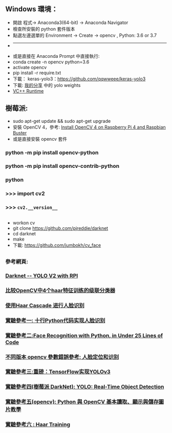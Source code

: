 ## Windows 環境：
* 開啟 程式-> Anaconda3(64-bit) -> Anaconda Navigator
* 檢查所安裝的 python 套件版本
* 點選左邊選單的 Environment -> Create -> opencv , Python: 3.6 or 3.7
* ------------------------------------------------------------------
* 或是直接在 Anaconda Prompt 中直接執行:
*    conda create -n opencv python=3.6
*    activate opencv
*    pip install -r require.txt
*    下載： keras-yolo3：https://github.com/qqwweee/keras-yolo3
*    下載: [我的分享](https://drive.google.com/open?id=1OlIaqN1n-0bPlIBKpTOdNsvkRCXg63XN) 中的 yolo weights
* [VC++ Runtime](https://visualstudio.microsoft.com/zh-hant/downloads/)
## 樹莓派:
*   sudo apt-get update && sudo apt-get upgrade
*   安裝 OpenCV 4，參考: [Install OpenCV 4 on Raspberry Pi 4 and Raspbian Buster](https://www.pyimagesearch.com/2019/09/16/install-opencv-4-on-raspberry-pi-4-and-raspbian-buster/)
*   或是直接安裝 opencv 套件
### python -m pip install opencv-python
### python -m pip install opencv-contrib-python
### python 
### >>> import cv2
### >>> `cv2.__version__`
##
*   workon cv
*   git clone https://github.com/pjreddie/darknet
*   cd darknet
*   make
*   下載: https://github.com/jumbokh/cv_face
##
### 參考網頁:
### [Darknet -- YOLO V2 with RPI](https://pjreddie.com/darknet/yolov2/)
### [比较OpenCV中4个haar特征训练的级联分类器](https://blog.csdn.net/u012679707/article/details/80377387)
### [使用Haar Cascade 进行人脸识别](https://blog.csdn.net/wutao1530663/article/details/78294349)
### [實驗參考一: 十行Python代码实现人脸识别](https://zhuanlan.zhihu.com/p/66368987)
### [實驗參考二:Face Recognition with Python, in Under 25 Lines of Code](https://realpython.com/face-recognition-with-python/)
### [不同版本 opencv 參數錯誤參考: 人脸定位和识别](http://zhangchunlei.com/blog/2015/11/26/face-detection-and-recognition/)
### [實驗參考三:重磅：TensorFlow实现YOLOv3](https://cloud.tencent.com/developer/article/1093051)
### [實驗參考四(樹莓派 DarkNet): YOLO: Real-Time Object Detection](https://pjreddie.com/darknet/yolov2/)
### [實驗參考五(opencv): Python 與 OpenCV 基本讀取、顯示與儲存圖片教學](https://blog.gtwang.org/programming/opencv-basic-image-read-and-write-tutorial/)
### [實驗參考六 : Haar Training](https://github.com/sauhaardac/Haar-Training)

